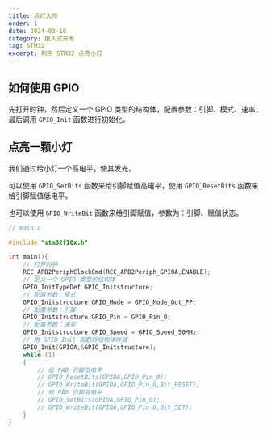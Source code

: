 ```yaml
---
title: 点灯大师
order: 1
date: 2024-03-18
category: 嵌入式开发
tag: STM32
excerpt: 利用 STM32 点亮小灯
---
```


## 如何使用 GPIO

先打开时钟，然后定义一个 GPIO 类型的结构体，配置参数：引脚、模式、速率，最后调用 `GPIO_Init` 函数进行初始化。

## 点亮一颗小灯

我们通过给小灯一个高电平，使其发光。

可以使用 `GPIO_SetBits` 函数来给引脚赋值高电平，使用 `GPIO_ResetBits` 函数来给引脚赋值低电平。

也可以使用 `GPIO_WriteBit` 函数来给引脚赋值，参数为：引脚、赋值状态。

```c
// main.c

#include "stm32f10x.h"

int main(){
    // 打开时钟
    RCC_APB2PeriphClockCmd(RCC_APB2Periph_GPIOA,ENABLE);
    // 定义一个 GPIO 类型的结构体
    GPIO_InitTypeDef GPIO_Initstructure;
    // 配置参数：模式
    GPIO_Initstructure.GPIO_Mode = GPIO_Mode_Out_PP;
    // 配置参数：引脚
    GPIO_Initstructure.GPIO_Pin = GPIO_Pin_0;
    // 配置参数：速率
    GPIO_Initstructure.GPIO_Speed = GPIO_Speed_50MHz;
    // 用 GPIO_Init 函数将结构体存储
    GPIO_Init(GPIOA,&GPIO_Initstructure);
    while (1)
    {
        // 给 PA0 引脚低电平
        // GPIO_ResetBits(GPIOA,GPIO_Pin_0);
        // GPIO_WriteBit(GPIOA,GPIO_Pin_0,Bit_RESET);
        // 给 PA0 引脚高电平
        // GPIO_SetBits(GPIOA,GPIO_Pin_0);
        // GPIO_WriteBit(GPIOA,GPIO_Pin_0,Bit_SET);
    }
}
```
